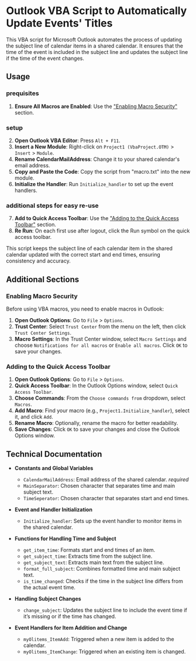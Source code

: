 # Outlook VBA Script to Automatically Update Events' Titles

This VBA script for Microsoft Outlook automates the process of updating the subject line of calendar items in a shared calendar. It ensures that the time of the event is included in the subject line and updates the subject line if the time of the event changes.


## Usage

### prequisites
1. **Ensure All Macros are Enabled**: Use the ["Enabling Macro Security"](#enabling-macro-security) section.

### setup
2. **Open Outlook VBA Editor**: Press `Alt + F11`.
2. **Insert a New Module**: Right-click on `Project1 (VbaProject.OTM)` > `Insert` > `Module`.
3. **Rename CalendarMailAddress**: Change it to your shared calendar's email address.
4. **Copy and Paste the Code**: Copy the script from "macro.txt" into the new module.
5. **Initialize the Handler**: Run `Initialize_handler` to set up the event handlers.

### additional steps for easy re-use
7. **Add to Quick Access Toolbar**: Use the ["Adding to the Quick Access Toolbar"](#adding-to-the-quick-access-toolbar) section.
6. **Re Run**: On each first use after logout, click the Run symbol on the quick access toolbar.

This script keeps the subject line of each calendar item in the shared calendar updated with the correct start and end times, ensuring consistency and accuracy.


## Additional Sections

### Enabling Macro Security

Before using VBA macros, you need to enable macros in Outlook:

1. **Open Outlook Options**: Go to `File` > `Options`.
2. **Trust Center**: Select `Trust Center` from the menu on the left, then click `Trust Center Settings`.
3. **Macro Settings**: In the Trust Center window, select `Macro Settings` and choose `Notifications for all macros` or `Enable all macros`. Click `OK` to save your changes.

### Adding to the Quick Access Toolbar

1. **Open Outlook Options**: Go to `File` > `Options`.
2. **Quick Access Toolbar**: In the Outlook Options window, select `Quick Access Toolbar`.
3. **Choose Commands**: From the `Choose commands from` dropdown, select `Macros`.
4. **Add Macro**: Find your macro (e.g., `Project1.Initialize_handler`), select it, and click `Add`.
5. **Rename Macro**: Optionally, rename the macro for better readability.
6. **Save Changes**: Click `OK` to save your changes and close the Outlook Options window.


## Technical Documentation

- **Constants and Global Variables**
  - `CalendarMailAddress`: Email address of the shared calendar. *required*
  - `MainSeparator`: Chosen character that separates time and main subject text.
  - `TimeSeperator`: Chosen character that separates start and end times.

- **Event and Handler Initialization**
  - `Initialize_handler`: Sets up the event handler to monitor items in the shared calendar.

- **Functions for Handling Time and Subject**
  - `get_item_time`: Formats start and end times of an item.
  - `get_subject_time`: Extracts time from the subject line.
  - `get_subject_text`: Extracts main text from the subject line.
  - `format_full_subject`: Combines formatted time and main subject text.
  - `is_time_changed`: Checks if the time in the subject line differs from the actual event time.

- **Handling Subject Changes**
  - `change_subject`: Updates the subject line to include the event time if it’s missing or if the time has changed.

- **Event Handlers for Item Addition and Change**
  - `myOlitems_ItemAdd`: Triggered when a new item is added to the calendar.
  - `myOlitems_ItemChange`: Triggered when an existing item is changed.
